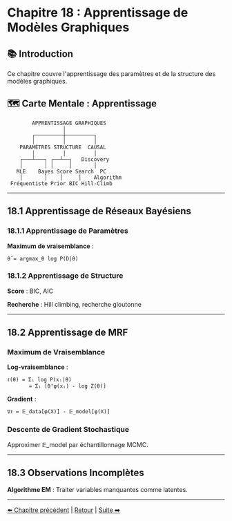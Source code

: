 # Chapitre 18 : Apprentissage de Modèles Graphiques

## 📚 Introduction

Ce chapitre couvre l'apprentissage des paramètres et de la structure des modèles graphiques.

## 🗺️ Carte Mentale : Apprentissage

```
        APPRENTISSAGE GRAPHIQUES
                  │
        ┌─────────┼─────────┐
        │         │         │
    PARAMÈTRES STRUCTURE  CAUSAL
        │         │         │
    ┌───┴───┐ ┌──┴──┐   Discovery
    │       │ │     │       │
   MLE    Bayes Score Search  PC
    │       │    │     │    Algorithm
 Fréquentiste Prior BIC Hill-Climb
```

---

## 18.1 Apprentissage de Réseaux Bayésiens

### 18.1.1 Apprentissage de Paramètres

**Maximum de vraisemblance** :
```
θ̂ = argmax_θ log P(D|θ)
```

### 18.1.2 Apprentissage de Structure

**Score** : BIC, AIC

**Recherche** : Hill climbing, recherche gloutonne

---

## 18.2 Apprentissage de MRF

### Maximum de Vraisemblance

**Log-vraisemblance** :
```
ℓ(θ) = Σᵢ log P(xᵢ|θ)
       = Σᵢ [θᵀφ(xᵢ) - log Z(θ)]
```

**Gradient** :
```
∇ℓ = 𝔼_data[φ(X)] - 𝔼_model[φ(X)]
```

### Descente de Gradient Stochastique

Approximer 𝔼_model par échantillonnage MCMC.

---

## 18.3 Observations Incomplètes

**Algorithme EM** : Traiter variables manquantes comme latentes.

---

[⬅️ Chapitre précédent](./chapitre-17-variables-latentes.md) | [Retour](../README.md) | [Suite ➡️](../partie-5-methodes-generatives/chapitre-19-generatives-profondes.md)

